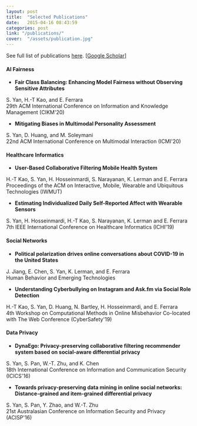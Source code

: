```yaml
---
layout: post
title:  "Selected Publications"
date:   2015-04-16 08:43:59
categories: post
link: "/publications/"
cover:  "/assets/publication.jpg"
---
```

See full list of publications <a href="/page/publications/">here</a>. [<a href="https://scholar.google.com/citations?user=U_9LopYAAAAJ&hl=en&oi=sra)">Google Scholar</a>]

#### AI Fairness
- <p><strong> Fair Class Balancing: Enhancing Model Fairness without Observing Sensitive Attributes </strong><br/>
S. Yan, H.-T Kao, and E. Ferrara<br/>
29th ACM International Conference on Information and Knowledge Management (CIKM'20)</p>

- <p><strong>Mitigating Biases in Multimodal Personality Assessment</strong><br/>
S. Yan, D. Huang, and M. Soleymani <br/>
22nd ACM International Conference on Multimodal Interaction (ICMI'20)</p>

#### Healthcare Informatics
- <p><strong> User-Based Collaborative Filtering Mobile Health System </strong><br/>
H.-T Kao, S. Yan, H. Hosseinmardi, S. Narayanan, K. Lerman and E. Ferrara<br/>
Proceedings of the ACM on Interactive, Mobile, Wearable and Ubiquitous Technologies (IWMUT)</p>

- <p><strong>Estimating Individualized Daily Self-Reported Affect with Wearable Sensors</strong><br/>
S. Yan, H. Hosseinmardi, H.-T Kao, S. Narayanan, K. Lerman and E. Ferrara<br/>
7th IEEE International Conference on Healthcare Informatics (ICHI'19)</p>

#### Social Networks
- <p><strong>Political polarization drives online conversations about COVID-19 in the United States</strong><br/>
J. Jiang, E. Chen, S. Yan, K. Lerman, and E. Ferrara<br/>
Human Behavior and Emerging Technologies </p>

- <p><strong>Understanding Cyberbullying on Instagram and Ask.fm via Social Role Detection</strong><br/>
H.-T Kao, S. Yan, D. Huang, N. Bartley, H. Hosseinmardi, and E. Ferrara<br/>
4th Workshop on Computational Methods in Online Misbehavior Co-located with The Web Conference (CyberSafety'19)</p>

#### Data Privacy
- <p><strong>DynaEgo: Privacy-preserving collaborative filtering recommender system based on social-aware differential privacy</strong><br/>
S. Yan, S. Pan, W.-T. Zhu, and K. Chen<br/>
18th International Conference on Information and Communication Security (ICICS'16)</p>

- <p><strong>Towards privacy-preserving data mining in online social networks: Distance-grained and item-grained differential privacy</strong><br/>
S. Yan, S. Pan, Y. Zhao, and W.-T. Zhu<br/>
21st Australasian Conference on Information Security and Privacy (ACISP'16)</p>

<!---
<strong>Social bots for online public health interventions</strong><br/>
A. Deb, A. Majmundar, S. Seo, A. Matsui, R. Tandon, S. Yan, J. Allem, and E. Ferrara<br/>
2018 IEEE/ACM International Conference on Advances in Social Networks Analysis and Mining (ASONAM'18)

<strong>SoundAuth: Secure zero-effort two-factor authentication based on audio signals</strong><br/>
M. Wang, W.-T. Zhu, S. Yan, and Q. Wang<br/>
6th IEEE Conference on Communications and Network Security (CNS'18)

<strong>DynaEgo: Privacy-preserving collaborative filtering recommender system based on social-aware differential privacy</strong><br/>
S. Yan, S. Pan, W.-T. Zhu, and K. Chen<br/>
18th International Conference on Information and Communication Security (ICICS'16)

<strong>A secure and fast dispersal storage scheme based on the learning with errors problem</strong><br/>
L. Yang, F. Fang, X. Lu, W. T. Zhu, Q. Wang, S. Yan, and S. Pan<br/>
12th EAI International Conference on Security and Privacy in Communication Networks (SecureComm'16)

<strong>Towards privacy-preserving data mining in online social networks: Distance-grained and item-grained differential privacy</strong><br/>
S. Yan, S. Pan, Y. Zhao, and W.-T. Zhu<br/>
21st Australasian Conference on Information Security and Privacy (ACISP'16)

<strong>Security analysis on privacy-preserving cloud aided biometric identificaiton schemes</strong><br/>
S. Pan, S. Yan, and W.-T. Zhu<br/>
21st Australasian Conference on Information Security and Privacy (ACISP'16)

<strong>Guaranteed time slots allocation in multi-node wireless sensor networks</strong><br/>
S.R. Fan, S. Yan, and M. Gao<br/>
Chinese Journal of Sensors and Actuators

--->
